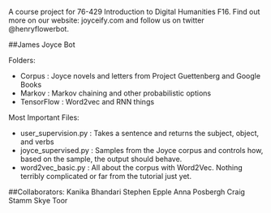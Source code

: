 A course project for 76-429 Introduction to Digital Humanities F16. Find out more on our website: joyceify.com and follow us on twitter @henryflowerbot. 


##James Joyce Bot

Folders: 
* Corpus : Joyce novels and letters from Project Guettenberg and Google Books
* Markov : Markov chaining and other probabilistic options
* TensorFlow : Word2vec and RNN things


Most Important Files: 
* user_supervision.py : Takes a sentence and returns the subject, object, and verbs
* joyce_supervised.py : Samples from the Joyce corpus and controls how, based on the sample, the output should behave. 
* word2vec_basic.py : All about the corpus with Word2Vec. Nothing terribly complicated or far from the tutorial just yet.  

##Collaborators: 
Kanika Bhandari
Stephen Epple
Anna Posbergh
Craig Stamm
Skye Toor
